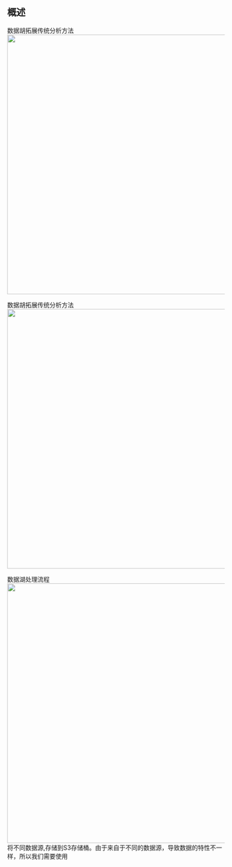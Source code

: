 ## 概述  
数据胡拓展传统分析方法
<img src="../pictures/wits3q66cam.png" width="600" />


数据胡拓展传统分析方法
<img src="../pictures/t2t4u6cxv5c.png" width="600" />


数据湖处理流程
<img src="../pictures/vs5cux5gc3.png" width="600" />
将不同数据源,存储到S3存储桶。由于来自于不同的数据源，导致数据的特性不一样，所以我们需要使用
